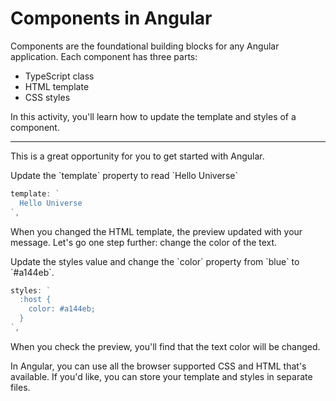 # Components in Angular

Components are the foundational building blocks for any Angular application. Each component has three parts:

* TypeScript class
* HTML template
* CSS styles

In this activity, you'll learn how to update the template and styles of a component.

<hr /> 

This is a great opportunity for you to get started with Angular.

<docs-workflow>

<docs-step title="Update the component template">
Update the `template` property to read `Hello Universe`

```ts
template: `
  Hello Universe
`,
```

When you changed the HTML template, the preview updated with your message. Let's go one step further: change the color of the text.
</docs-step>

<docs-step title="Update the component styles">
Update the styles value and change the `color` property from `blue` to `#a144eb`.

```ts
styles: `
  :host {
    color: #a144eb;
  }
`,
```

When you check the preview, you'll find that the text color will be changed.
</docs-step>

</docs-workflow>

In Angular, you can use all the browser supported CSS and HTML that's available. If you'd like, you can store your template and styles in separate files.
